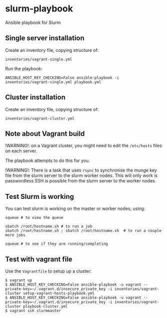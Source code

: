 # slurm-playbook

Ansible playbook for Slurm

## Single server installation

Create an inventory file, copying structure of:

`inventories/vagrant-single.yml`

Run the playbook:

```
ANSIBLE_HOST_KEY_CHECKING=False ansible-playbook -i inventories/vagrant-single.yml playbook.yml
```

## Cluster installation

Create an inventory file, copying structure of:

`inventories/vagrant-cluster.yml`


## Note about Vagrant build

!WARNING!: on a Vagrant cluster, you might need to edit the `/etc/hosts` files on each server.

The playbook attempts to do this for you.

!WARNING!: There is a task that uses `rsync` to synchronise the munge key file
from the slurm server to the slurm worker nodes. This will only work is passwordless
SSH is possible from the slurm server to the worker nodes.

## Test Slurm is working

You can test slurm is working on the master or worker nodes, using:

```
squeue # to view the queue

sbatch /root/hostname.sh # to run a job
sbatch /root/hostname.sh ; sbatch /root/hostname.sh  # to run a couple more jobs

squeue # to see if they are running/completing
```

## Test with vagrant file

Use the `Vagrantfile` to setup up a cluster:

```
$ vagrant up
$ ANSIBLE_HOST_KEY_CHECKING=False ansible-playbook -u vagrant --private-key=~/.vagrant.d/insecure_private_key -i inventories/vagrant-cluster setup-vagrant-hosts-playbook.yml
$ ANSIBLE_HOST_KEY_CHECKING=False ansible-playbook -u vagrant --private-key=~/.vagrant.d/insecure_private_key -i inventories/vagrant-cluster playbook-cluster.yml
$ vagrant ssh slurmmaster
```
